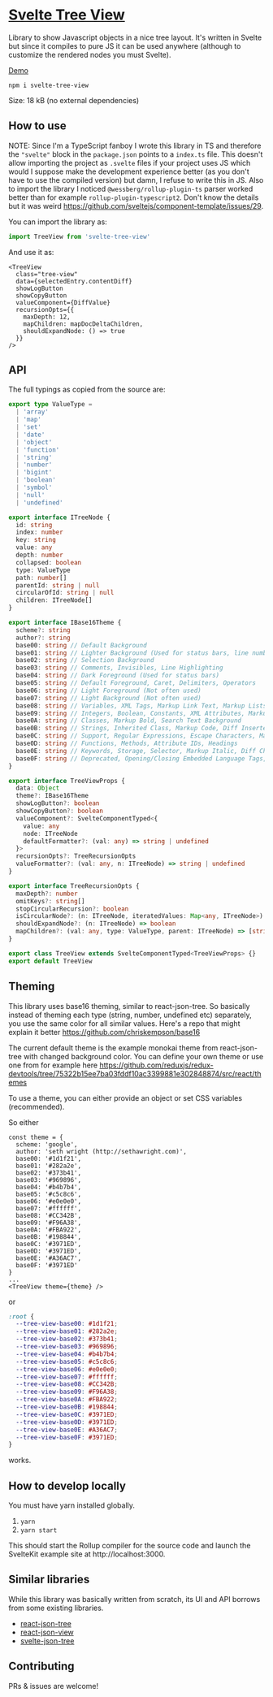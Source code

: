 # [Svelte Tree View](https://github.com/TeemuKoivisto/svelte-tree-view)

Library to show Javascript objects in a nice tree layout. It's written in Svelte but since it compiles to pure JS it can be used anywhere (although to customize the rendered nodes you must Svelte).

[Demo](https://teemukoivisto.github.io/svelte-tree-view/)

`npm i svelte-tree-view`

Size: 18 kB (no external dependencies)

## How to use

NOTE: Since I'm a TypeScript fanboy I wrote this library in TS and therefore the `"svelte"` block in the `package.json` points to a `index.ts` file. This doesn't allow importing the project as `.svelte` files if your project uses JS which would I suppose make the development experience better (as you don't have to use the compiled version) but damn, I refuse to write this in JS. Also to import the library I noticed `@wessberg/rollup-plugin-ts` parser worked better than for example `rollup-plugin-typescript2`. Don't know the details but it was weird https://github.com/sveltejs/component-template/issues/29.

You can import the library as:

```ts
import TreeView from 'svelte-tree-view'
```

And use it as:

```tsx
<TreeView
  class="tree-view"
  data={selectedEntry.contentDiff}
  showLogButton
  showCopyButton
  valueComponent={DiffValue}
  recursionOpts={{
    maxDepth: 12,
    mapChildren: mapDocDeltaChildren,
    shouldExpandNode: () => true
  }}
/>
```

## API

The full typings as copied from the source are:

```ts
export type ValueType =
  | 'array'
  | 'map'
  | 'set'
  | 'date'
  | 'object'
  | 'function'
  | 'string'
  | 'number'
  | 'bigint'
  | 'boolean'
  | 'symbol'
  | 'null'
  | 'undefined'

export interface ITreeNode {
  id: string
  index: number
  key: string
  value: any
  depth: number
  collapsed: boolean
  type: ValueType
  path: number[]
  parentId: string | null
  circularOfId: string | null
  children: ITreeNode[]
}

export interface IBase16Theme {
  scheme?: string
  author?: string
  base00: string // Default Background
  base01: string // Lighter Background (Used for status bars, line number and folding marks)
  base02: string // Selection Background
  base03: string // Comments, Invisibles, Line Highlighting
  base04: string // Dark Foreground (Used for status bars)
  base05: string // Default Foreground, Caret, Delimiters, Operators
  base06: string // Light Foreground (Not often used)
  base07: string // Light Background (Not often used)
  base08: string // Variables, XML Tags, Markup Link Text, Markup Lists, Diff Deleted
  base09: string // Integers, Boolean, Constants, XML Attributes, Markup Link Url
  base0A: string // Classes, Markup Bold, Search Text Background
  base0B: string // Strings, Inherited Class, Markup Code, Diff Inserted
  base0C: string // Support, Regular Expressions, Escape Characters, Markup Quotes
  base0D: string // Functions, Methods, Attribute IDs, Headings
  base0E: string // Keywords, Storage, Selector, Markup Italic, Diff Changed
  base0F: string // Deprecated, Opening/Closing Embedded Language Tags, e.g. <?php ?>
}

export interface TreeViewProps {
  data: Object
  theme?: IBase16Theme
  showLogButton?: boolean
  showCopyButton?: boolean
  valueComponent?: SvelteComponentTyped<{
    value: any
    node: ITreeNode
    defaultFormatter?: (val: any) => string | undefined
  }>
  recursionOpts?: TreeRecursionOpts
  valueFormatter?: (val: any, n: ITreeNode) => string | undefined
}

export interface TreeRecursionOpts {
  maxDepth?: number
  omitKeys?: string[]
  stopCircularRecursion?: boolean
  isCircularNode?: (n: ITreeNode, iteratedValues: Map<any, ITreeNode>) => boolean
  shouldExpandNode?: (n: ITreeNode) => boolean
  mapChildren?: (val: any, type: ValueType, parent: ITreeNode) => [string, any][] | undefined
}

export class TreeView extends SvelteComponentTyped<TreeViewProps> {}
export default TreeView
```

## Theming

This library uses base16 theming, similar to react-json-tree. So basically instead of theming each type (string, number, undefined etc) separately, you use the same color for all similar values. Here's a repo that might explain it better https://github.com/chriskempson/base16

The current default theme is the example monokai theme from react-json-tree with changed background color. You can define your own theme or use one from for example here https://github.com/reduxjs/redux-devtools/tree/75322b15ee7ba03fddf10ac3399881e302848874/src/react/themes

To use a theme, you can either provide an object or set CSS variables (recommended).

So either

```tsx
const theme = {
  scheme: 'google',
  author: 'seth wright (http://sethawright.com)',
  base00: '#1d1f21',
  base01: '#282a2e',
  base02: '#373b41',
  base03: '#969896',
  base04: '#b4b7b4',
  base05: '#c5c8c6',
  base06: '#e0e0e0',
  base07: '#ffffff',
  base08: '#CC342B',
  base09: '#F96A38',
  base0A: '#FBA922',
  base0B: '#198844',
  base0C: '#3971ED',
  base0D: '#3971ED',
  base0E: '#A36AC7',
  base0F: '#3971ED'
}
...
<TreeView theme={theme} />
```

or

```css
:root {
  --tree-view-base00: #1d1f21;
  --tree-view-base01: #282a2e;
  --tree-view-base02: #373b41;
  --tree-view-base03: #969896;
  --tree-view-base04: #b4b7b4;
  --tree-view-base05: #c5c8c6;
  --tree-view-base06: #e0e0e0;
  --tree-view-base07: #ffffff;
  --tree-view-base08: #CC342B;
  --tree-view-base09: #F96A38;
  --tree-view-base0A: #FBA922;
  --tree-view-base0B: #198844;
  --tree-view-base0C: #3971ED;
  --tree-view-base0D: #3971ED;
  --tree-view-base0E: #A36AC7;
  --tree-view-base0F: #3971ED;
}
```

works.

## How to develop locally

You must have yarn installed globally.

1. `yarn`
2. `yarn start`

This should start the Rollup compiler for the source code and launch the SvelteKit example site at http://localhost:3000.

## Similar libraries

While this library was basically written from scratch, its UI and API borrows from some existing libraries.

- [react-json-tree](https://github.com/reduxjs/redux-devtools/tree/master/packages/react-json-tree)
- [react-json-view](https://github.com/mac-s-g/react-json-view)
- [svelte-json-tree](https://github.com/tanhauhau/svelte-json-tree)

## Contributing

PRs & issues are welcome!
